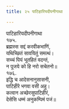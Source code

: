 ```yaml
---
title: २५ पाटिहारियदीपनीगाथा

---
```

पाटिहारियदीपनीगाथा  
१७५.  
ब्रह्मस्स सद्दं करवीकभाणिं,  
यथिच्छितं सावयितुं समत्थं।  
सच्‍चं पियं भूतहितं वदन्तं,  
न पूजये को हि नरो सचेतनो॥  
१७६.  
इद्धि च आदेसनानुसासनी,  
पाटिहीरे भगवा वसी अहु।  
कत्वान अच्छेरसुपाटिहीरं,  
देसेसि धम्मं अनुकम्पिमं पजं॥  